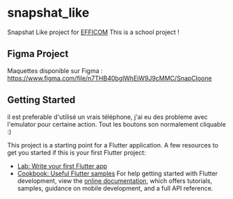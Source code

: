 # snapshat_like

Snapshat Like project for [EFFICOM](https://www.efficom.fr)
This is a school project !

## Figma Project

Maquettes disponible sur Figma : https://www.figma.com/file/n7THB40bglWhEjW9J9cMMC/SnapCloone

## Getting Started

il est preferable d'utilisé un vrais téléphone, j'ai eu des probleme avec l'emulator pour certaine action.
Tout les boutons son normalement cliquable :)




This project is a starting point for a Flutter application.
A few resources to get you started if this is your first Flutter project:
- [Lab: Write your first Flutter app](https://docs.flutter.dev/get-started/codelab)
- [Cookbook: Useful Flutter samples](https://docs.flutter.dev/cookbook)
For help getting started with Flutter development, view the
[online documentation](https://docs.flutter.dev/), which offers tutorials,
samples, guidance on mobile development, and a full API reference.
